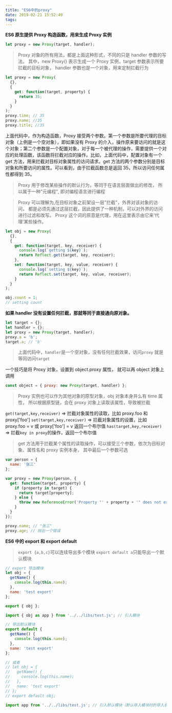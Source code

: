 ```yaml
---
title: "ES6中的proxy"
date: 2019-02-21 15:52:49
tags:
---
```


**ES6 原生提供 Proxy 构造函数，用来生成 Proxy 实例**

```js
let proxy = new Proxy(target, handler);
```

> Proxy 对象的所有用法，都是上面这种形式，不同的只是 handler 参数的写法。
> 其中，new Proxy() 表示生成一个 Proxy 实例，target 参数表示所要拦截的目标对象，
> handler 参数也是一个对象，用来定制拦截行为

```js
let proxy = new Proxy(
  {},
  {
    get: function(target, property) {
      return 35;
    }
  }
);
proxy.time; // 35
proxy.name; //35
proxy.title; //35
```

上面代码中，作为构造函数，Proxy 接受两个参数。第一个参数是所要代理的目标对象（上例是一个空对象），即如果没有 Proxy 的介入，操作原来要访问的就是这个对象；第二个参数是一个配置对象，对于每一个被代理的操作，需要提供一个对应的处理函数，该函数将拦截对应的操作。比如，上面代码中，配置对象有一个 get 方法，用来拦截对目标对象属性的访问请求。get 方法的两个参数分别是目标对象和所要访问的属性。可以看到，由于拦截函数总是返回 35，所以访问任何属性都得到 35。

> Proxy 用于修改某些操作的默认行为，等同于在语言层面做出的修改，
> 所以属于一种"元编程", 即对编程语言进行编程

> Proxy 可以理解为,在目标对象之前架设一层"拦截"，外界对该对象的访问，
> 都是必须先通过这层拦截，因此提供了一种机制，可以对外界的访问进行过滤和改写。
> Proxy 这个词的原意是代理，用在这里表示由它来‘代理’某些操作。

```js
let obj = new Proxy(
  {},
  {
    get: function(target, key, receiver) {
      console.log(`getting ${key}`);
      return Reflect.get(target, key, receiver);
    },
    set: function(target, key, value, receiver) {
      console.log(`setting ${key}`);
      return Reflect.set(target, key, value, receiver);
    }
  }
);

obj.count = 1;
// setting count
```

**如果 handler 没有设置任何拦截，那就等同于直接通向原对象。**

```js
let target = {};
let handler = {};
let proxy = new Proxy(target, handler);
proxy.a = 'b';
target.a; // 'b'
```

> 上面代码中，`handler`是一个空对象，没有任何拦截效果，访问`proxy`
> 就是等同访问`target`

一个技巧是将 Proxy 对象，设置到 object.proxy 属性，
就可以再 object 对象上调用

```js
const object = { proxy: new Proxy(target, handler) };
```

> Proxy 实例也可以作为其他对象的原型对象，obj 对象本身并么有 time 属性，
> 所以根据原型链，会在 proxy 对象上读取该属性，导致被拦截

`get(target,key,receiver)` => 拦截对象属性的读取，比如 proxy.foo 和 proxy['foo']
`set(target,key,receiver)` => 拦截对象属性的设置，比如 proxy.foo = v 或 proxy['foo'] = v 返回一个布尔值
`has(target,key,receiver)` => 拦截`key in proxy`的操作，返回一个布尔值

> get 方法用于拦截某个属性的读取操作，可以接受三个参数，依次为目标对象、属性名和 proxy 实例本身，
> 其中最后一个参数可选

```js
var person = {
  name: '张三'
};

var proxy = new Proxy(person, {
  get: function(target, property) {
    if (property in target) {
      return target[property];
    } else {
      throw new ReferenceError('Property "' + property + '" does not exist.');
    }
  }
});

proxy.name; // "张三"
proxy.age; // 抛出一个错误
```

**ES6 中的 export 和 export default**

> `export {a,b,c}`可以连续导出多个模块
> `export default a`只能导出一个默认模块

```js
// export 导出模块
let obj = {
  getName() {
    console.log(this.name);
  },
  name: 'test export'
};

export { obj };

import { obj as app } from '../../libs/test.js'; // 引入模块
```

```js
// 导出默认模块
export default {
  getName() {
    console.log(this.name);
  },
  name: 'test export'
};

// 或者
// let obj = {
//   getName() {
//     console.log(this.name);
//   },
//   name: 'test export'
// };
// export default obj;

import app from '../../libs/test.js'; // 引入默认模块（默认导入模块时的导入名称，例如app，可以自己随意取名）
```
